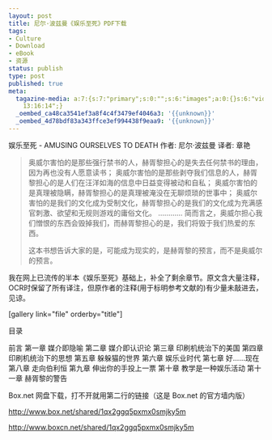 ```yaml
---
layout: post
title: 尼尔·波兹曼《娱乐至死》PDF下载
tags:
- Culture
- Download
- eBook
- 资源
status: publish
type: post
published: true
meta:
  tagazine-media: a:7:{s:7:"primary";s:0:"";s:6:"images";a:0:{}s:6:"videos";a:0:{}s:11:"image_count";s:1:"0";s:6:"author";s:8:"24007445";s:7:"blog_id";s:8:"23873706";s:9:"mod_stamp";s:19:"2011-06-13
    13:16:14";}
  _oembed_ca48ca3541ef3a8f4c4f3479ef4046a3: '{{unknown}}'
  _oembed_4d78bdf83a343ffce3ef994438f9eaa9: '{{unknown}}'
---
```

娱乐至死 - AMUSING OURSELVES TO DEATH
作者: 尼尔·波兹曼
译者: 章艳
<blockquote>奥威尔害怕的是那些强行禁书的人，赫胥黎担心的是失去任何禁书的理由，因为再也没有人愿意读书；
奥威尔害怕的是那些剥夺我们信息的人，赫胥黎担心的是人们在汪洋如海的信息中日益变得被动和自私；
奥威尔害怕的是真理被隐瞒，赫胥黎担心的是真理被淹没在无聊烦琐的世事中；
奥威尔害怕的是我们的文化成为受制文化，赫胥黎担心的是我们的文化成为充满感官刺激、欲望和无规则游戏的庸俗文化。
…………
简而言之，奥威尔担心我们憎恨的东西会毁掉我们，而赫胥黎担心的是，我们将毁于我们热爱的东西。

这本书想告诉大家的是，可能成为现实的，是赫胥黎的预言，而不是奥威尔的预言。</blockquote>
我在网上已流传的半本《娱乐至死》基础上，补全了剩余章节。原文含大量注释，OCR时保留了所有译注，但原作者的注释(用于标明参考文献的)有少量未敲进去，见谅。

[gallery link="file" orderby="title"]

<!--more-->目录
前言
第一章 媒介即隐喻
第二章 媒介即认识论
第三章 印刷机统治下的美国
第四章 印刷机统治下的思想
第五章 躲躲猫的世界
第六章 娱乐业时代
第七章 好……现在
第八章 走向伯利恒
第九章 伸出你的手投上一票
第十章 教学是一种娱乐活动
第十一章 赫胥黎的警告

Box.net 网盘下载，打不开就用第二行的链接（这是 Box.net 的官方墙内版）

<a href="http://www.box.net/shared/1qx2ggq5pxmx0smjky5m">http://www.box.net/shared/1qx2ggq5pxmx0smjky5m</a>

<a href="http://www.boxcn.net/shared/1qx2ggq5pxmx0smjky5m">http://www.boxcn.net/shared/1qx2ggq5pxmx0smjky5m</a>

